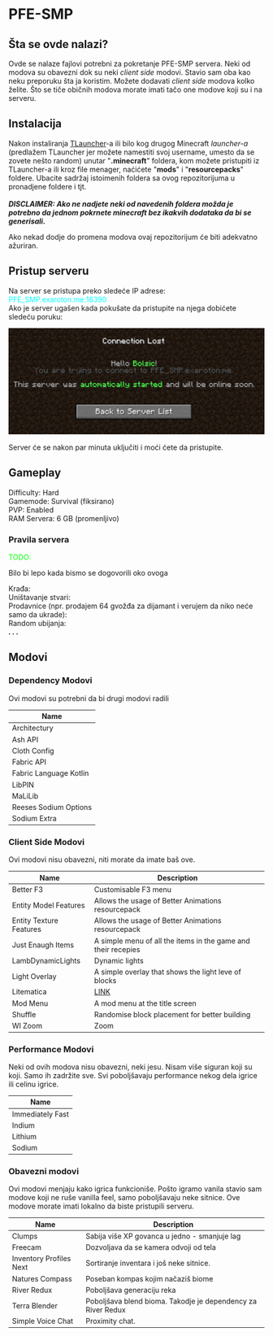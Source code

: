 # PFE-SMP

## Šta se ovde nalazi?

Ovde se nalaze fajlovi potrebni za pokretanje PFE-SMP servera. Neki od modova su obavezni dok su neki _client side_ modovi. Stavio sam oba kao neku preporuku šta ja koristim. Možete dodavati _client side_ modova kolko želite. Što se tiče običnih modova morate imati tačo one modove koji su i na serveru. 

## Instalacija

Nakon instaliranja [TLauncher](https://tlauncher.org/en/)-a ili bilo kog drugog Minecraft _launcher-a_ (predlažem TLauncher jer možete namestiti svoj username, umesto da se zovete nešto random) unutar "**.minecraft**" foldera, kom možete pristupiti iz TLauncher-a ili kroz file menager, naćićete "**mods**" i "**resourcepacks**" foldere. Ubacite sadržaj istoimenih foldera sa ovog repozitorijuma u pronadjene foldere i tjt.  
  <br>***DISCLAIMER: Ako ne nadjete neki od navedenih foldera možda je potrebno da jednom pokrnete minecraft bez ikakvih dodataka da bi se generisali.***

Ako nekad dodje do promena modova ovaj repozitorijum će biti adekvatno ažuriran.

## Pristup serveru

Na server se pristupa preko sledeće IP adrese: 
<span style="color:cyan;"> PFE_SMP.exaroton.me:16390 </span>  <br> 
Ako je server ugašen kada pokušate da pristupite na njega dobićete sledeću poruku:

![Alt text](images/loading-server.png)

Server će se nakon par minuta uključiti i moći ćete da pristupite.

## Gameplay

Difficulty: Hard   <br>
Gamemode: Survival (fiksirano)  <br>
PVP: Enabled   <br>
RAM Servera: 6 GB (promenljivo)   <br>


### Pravila servera

<span style="color:lime;"> TODO:</span> 

Bilo bi lepo kada bismo se dogovorili oko ovoga

Krađa:     <br>
Uništavanje stvari:     <br>
Prodavnice (npr. prodajem 64 gvožđa za dijamant i verujem da niko neće samo da ukrade):    <br>
Random ubijanja:     <br>
***. . .***

## Modovi

### Dependency Modovi

Ovi modovi su potrebni da bi drugi modovi radili

| Name                    |
|-------------------------|  
|Architectury             |
| Ash API                 |  
| Cloth Config            |  
| Fabric API              |
| Fabric Language Kotlin  | 
| LibPIN                  |
| MaLiLib                 |
| Reeses Sodium Options   |
| Sodium Extra            |

### Client Side Modovi
 
 Ovi modovi nisu obavezni, niti morate da imate baš ove.

 | Name                    | Description                                                        |
|-------------------------|--------------------------------------------------------------------|
| Better F3               | Customisable F3 menu                                               |
| Entity Model Features   | Allows the usage of Better Animations resourcepack                 |
| Entity Texture Features | Allows the usage of Better Animations resourcepack                 |
| Just Enaugh Items | A simple menu of all the items in the game and their recepies      |
| LambDynamicLights     | Dynamic lights 
| Light Overlay           | A simple overlay that shows the light leve of blocks               |
| Litematica              | [LINK](https://www.curseforge.com/minecraft/mc-mods/litematica)                                                               |
| Mod Menu                | A mod menu at the title screen                                     |
| Shuffle                 | Randomise block placement for better building                      |
| WI Zoom                 | Zoom                                                               |

### Performance Modovi

Neki od ovih modova nisu obavezni, neki jesu. Nisam više siguran koji su koji. Samo ih zadržite sve. Svi poboljšavaju performance nekog dela igrice ili celinu igrice. 

| Name             |
|------------------|
| Immediately Fast |
| Indium           |
| Lithium          |
| Sodium           |

### Obavezni modovi

Ovi modovi menjaju kako igrica funkcioniše. Pošto igramo vanila stavio sam modove koji ne ruše vanilla feel, samo poboljšavaju neke sitnice. Ove modove morate imati lokalno da biste pristupili serveru.

| Name                    | Description                                                  |
|-------------------------|--------------------------------------------------------------|
| Clumps                  | Sabija više XP govanca u jedno - smanjuje lag                |
| Freecam                 | Dozvoljava da se kamera odvoji od tela                       |
| Inventory Profiles Next | Sortiranje inventara i još neke sitnice.                     |
| Natures Compass         | Poseban kompas kojim načaziš biome                           |
| River Redux             | Poboljšava generaciju reka                                   |
| Terra Blender           | Poboljšava blend bioma. Takodje je dependency za River Redux |
| Simple Voice Chat       | Proximity chat.                                              |



